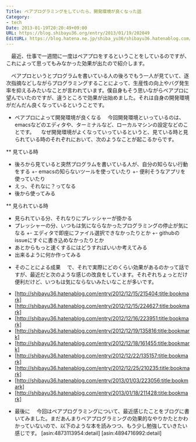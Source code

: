 ```yaml
---
Title: ペアプログラミングをしていたら、開発環境が良くなった話
Category:
- tech
Date: 2013-01-19T20:20:49+09:00
URL: https://blog.shibayu36.org/entry/2013/01/19/202049
EditURL: https://blog.hatena.ne.jp/shiba_yu36/shibayu36.hatenablog.com/atom/entry/12704914408863105277
---
```


　最近、仕事で一週間に一度はペアプロをするということをしているのですが、これによって思ってもみなかった効果が出たので紹介します。

　ペアプロというとプログラムを書いている人の後ろでもう一人が見ていて、逐次指摘などしながらプログラミングすることによって、生産性の向上やバグ発生率を抑えるみたいなことが言われています。僕自身もそう思いながらペアプロに望んでいたのですが、違うところで効果が出始めました。それは自身の開発環境がだんだん良くなっているということです。

* ペアプロによって開発環境が良くなる
　今回開発環境といっているのは、emacsなどのエディタや、ターミナルなど、ローカルマシンの設定などのことです。
　なぜ開発環境がよくなっていっているというと、見ている時と見られている時のそれぞれにおいて、次のようなことが起こるからです。

** 見ている時
+ 後ろから見ていると突然プログラムを書いている人が、自分の知らない行動をする
+- emacsの知らないツールを使っていたり
+- 便利そうなアプリを使っていたり
+ えっ、それなに？ってなる
+ 後から使ってみる

** 見られている時
+ 見られている分、それなりにプレッシャーが掛かる
+ プレッシャーの分、いつもは気にならなかったプログラミングの停止が気になる
+- エディタで即座にファイル選択できなかったりとか
+- githubのissueにすぐに書き込めなかったりとか
+ あとからもっと速くするにはどうすればいいか考えてみる
+ 出来るように何か作ってみる

* そのことによる成果
　で、それで実際にどのくらい効果があるのかって話ですが、最近だと次のような感じの改良をしています。それぞれちょっとだけ便利だけど、いつもは気にならないみたいなことが多いです。
- [http://shibayu36.hatenablog.com/entry/2012/12/15/215404:title:bookmark]
- [http://shibayu36.hatenablog.com/entry/2012/12/15/224627:title:bookmark]
- [http://shibayu36.hatenablog.com/entry/2012/12/16/223951:title:bookmark]
- [http://shibayu36.hatenablog.com/entry/2012/12/19/135816:title:bookmark]
- [http://shibayu36.hatenablog.com/entry/2012/12/18/161455:title:bookmark]
- [http://shibayu36.hatenablog.com/entry/2012/12/22/135157:title:bookmark]
- [http://shibayu36.hatenablog.com/entry/2012/12/25/210235:title:bookmark]
- [http://shibayu36.hatenablog.com/entry/2013/01/03/223056:title:bookmark]
- [http://shibayu36.hatenablog.com/entry/2013/01/18/211428:title:bookmark]

* 最後に
　今回はペアプログラミングについて、最近感じたことをブログに書いてみました。まだあんまりペアプログラミングの効果的なやりかたとかわかっていないので、以下のような本を読みつつ、もう少し勉強していきたい感じです。
[asin:4873113954:detail]
[asin:4894716992:detail]
